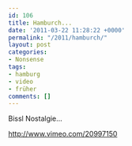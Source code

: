 ```yaml
---
id: 106
title: Hamburch...
date: '2011-03-22 11:28:22 +0000'
permalink: "/2011/hamburch/"
layout: post
categories:
- Nonsense
tags:
- hamburg
- video
- früher
comments: []
---
```

Bissl Nostalgie...

<http://www.vimeo.com/20997150>